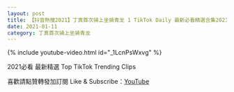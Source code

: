 ```yaml
---
layout: post
title: 【抖音熱搜2021】丁真首次骑上坐骑青龙 1 TikTok Daily 最新必看精選合集2021 01 11
date: 2021-01-11
category: 丁真首次骑上坐骑青龙
---
```


{% include youtube-video.html id="_1LcnPsWxvg" %}

2021必看 最新精選 Top TikTok Trending Clips

喜歡請點贊轉發加訂閱 Like & Subscribe：[YouTube](https://www.youtube.com/channel/UCAoR7VcanIPd04uEq_GIylA/videos)


